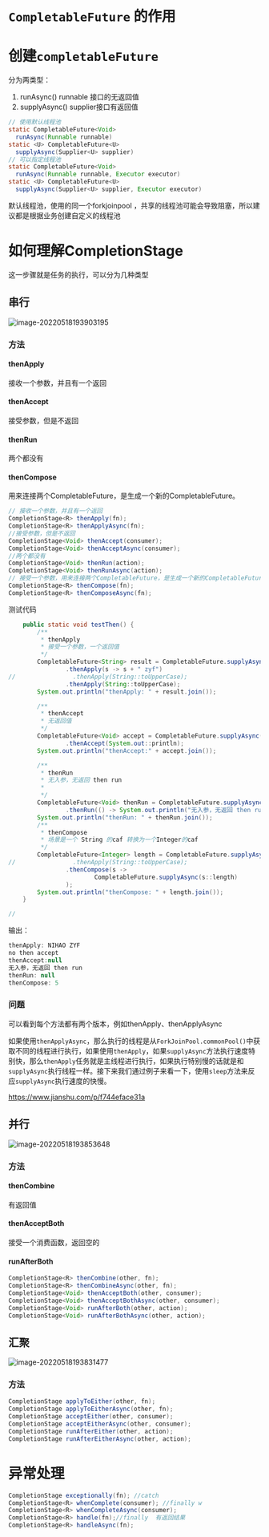 #  `CompletableFuture` 的作用

# 创建`completableFuture`

分为两类型： 

1. runAsync() runnable 接口的无返回值
2. supplyAsync() supplier接口有返回值

```java
// 使用默认线程池
static CompletableFuture<Void> 
  runAsync(Runnable runnable)
static <U> CompletableFuture<U> 
  supplyAsync(Supplier<U> supplier)
// 可以指定线程池  
static CompletableFuture<Void> 
  runAsync(Runnable runnable, Executor executor)
static <U> CompletableFuture<U> 
  supplyAsync(Supplier<U> supplier, Executor executor)  

```

默认线程池，使用的同一个forkjoinpool ，共享的线程池可能会导致阻塞，所以建议都是根据业务创建自定义的线程池

# 如何理解CompletionStage

这一步骤就是任务的执行，可以分为几种类型

## 串行

![image-20220518193903195](https://yulam-1308258423.cos.ap-guangzhou.myqcloud.com/note/image-20220518193903195.png)

### 方法

#### thenApply  

接收一个参数，并且有一个返回

#### thenAccept

接受参数，但是不返回

#### thenRun

两个都没有

#### thenCompose

用来连接两个CompletableFuture，是生成一个新的CompletableFuture。

```java
// 接收一个参数，并且有一个返回
CompletionStage<R> thenApply(fn);
CompletionStage<R> thenApplyAsync(fn);
//接受参数，但是不返回
CompletionStage<Void> thenAccept(consumer);
CompletionStage<Void> thenAcceptAsync(consumer);
//两个都没有
CompletionStage<Void> thenRun(action);
CompletionStage<Void> thenRunAsync(action);
// 接受一个参数，用来连接两个CompletableFuture，是生成一个新的CompletableFuture。
CompletionStage<R> thenCompose(fn);
CompletionStage<R> thenComposeAsync(fn);


```

测试代码

```java
    public static void testThen() {
        /**
         * thenApply
         * 接受一个参数，一个返回值
         */
        CompletableFuture<String> result = CompletableFuture.supplyAsync(() -> "nihao")
                .thenApply(s -> s + " zyf")
//                .thenApply(String::toUpperCase);
                .thenApply(String::toUpperCase);
        System.out.println("thenApply: " + result.join());

        /**
         * thenAccept
         * 无返回值
         */
        CompletableFuture<Void> accept = CompletableFuture.supplyAsync(() -> "no then accept")
                .thenAccept(System.out::println);
        System.out.println("thenAccept:" + accept.join());

        /**
         * thenRun
         * 无入参，无返回 then run
         *
         */
        CompletableFuture<Void> thenRun = CompletableFuture.supplyAsync(() -> "then run")
                .thenRun(() -> System.out.println("无入参，无返回 then run "));
        System.out.println("thenRun: " + thenRun.join());
        /**
         * thenCompose
         * 场景是一个 String 的caf 转换为一个Integer的caf
         */
        CompletableFuture<Integer> length = CompletableFuture.supplyAsync(() -> "nihao")
//                .thenApply(String::toUpperCase);
                .thenCompose(s ->
                        CompletableFuture.supplyAsync(s::length)
                );
        System.out.println("thenCompose: " + length.join());
    }

//

```

输出：

```java
thenApply: NIHAO ZYF
no then accept
thenAccept:null
无入参，无返回 then run 
thenRun: null
thenCompose: 5
```

### 问题

可以看到每个方法都有两个版本，例如thenApply、thenApplyAsync

如果使用`thenApplyAsync`，那么执行的线程是从`ForkJoinPool.commonPool()`中获取不同的线程进行执行，如果使用`thenApply`，如果`supplyAsync`方法执行速度特别快，那么`thenApply`任务就是主线程进行执行，如果执行特别慢的话就是和`supplyAsync`执行线程一样。接下来我们通过例子来看一下，使用`sleep`方法来反应`supplyAsync`执行速度的快慢。

https://www.jianshu.com/p/f744eface31a



## 并行

![image-20220518193853648](https://yulam-1308258423.cos.ap-guangzhou.myqcloud.com/note/image-20220518193853648.png)

### 方法

#### thenCombine

有返回值

#### thenAcceptBoth

接受一个消费函数，返回空的

#### runAfterBoth



```java
CompletionStage<R> thenCombine(other, fn);
CompletionStage<R> thenCombineAsync(other, fn);
CompletionStage<Void> thenAcceptBoth(other, consumer);
CompletionStage<Void> thenAcceptBothAsync(other, consumer);
CompletionStage<Void> runAfterBoth(other, action);
CompletionStage<Void> runAfterBothAsync(other, action);
```





## 汇聚

![image-20220518193831477](https://yulam-1308258423.cos.ap-guangzhou.myqcloud.com/note/image-20220518193831477.png)

### 方法



```java
CompletionStage applyToEither(other, fn);
CompletionStage applyToEitherAsync(other, fn);
CompletionStage acceptEither(other, consumer);
CompletionStage acceptEitherAsync(other, consumer);
CompletionStage runAfterEither(other, action);
CompletionStage runAfterEitherAsync(other, action);
```





# 异常处理

```java
CompletionStage exceptionally(fn); //catch
CompletionStage<R> whenComplete(consumer); //finally w
CompletionStage<R> whenCompleteAsync(consumer);
CompletionStage<R> handle(fn);//finally  有返回结果
CompletionStage<R> handleAsync(fn);
```

